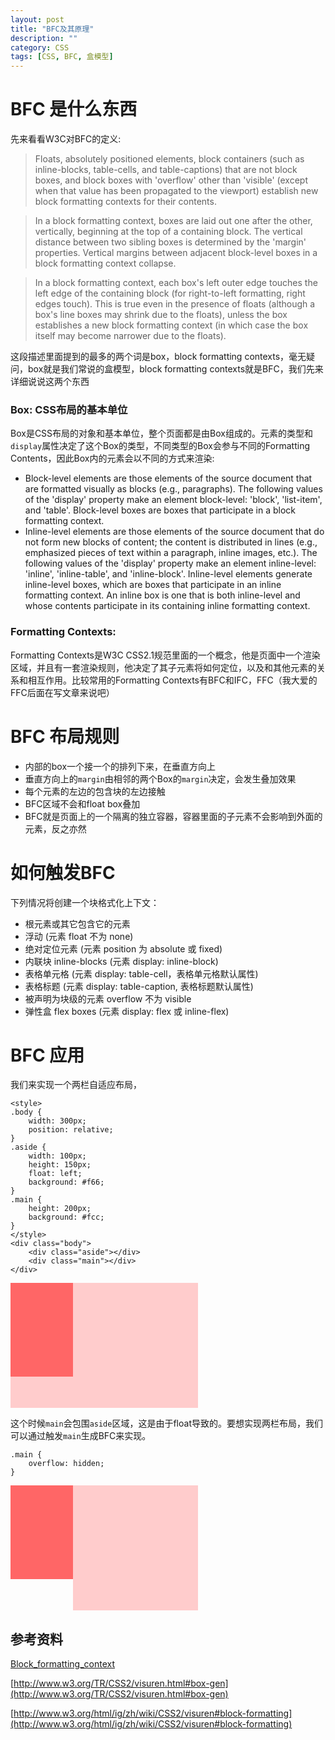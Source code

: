 ```yaml
---
layout: post
title: "BFC及其原理"
description: ""
category: CSS
tags: [CSS, BFC, 盒模型]
---
```


# BFC 是什么东西

先来看看W3C对BFC的定义:

>Floats, absolutely positioned elements, block containers (such as inline-blocks, table-cells, and table-captions) that are not block boxes, and block boxes with 'overflow' other than 'visible' (except when that value has been propagated to the viewport) establish new block formatting contexts for their contents. 

>In a block formatting context, boxes are laid out one after the other, vertically, beginning at the top of a containing block. The vertical distance between two sibling boxes is determined by the 'margin' properties. Vertical margins between adjacent block-level boxes in a block formatting context collapse. 

>In a block formatting context, each box's left outer edge touches the left edge of the containing block (for right-to-left formatting, right edges touch). This is true even in the presence of floats (although a box's line boxes may shrink due to the floats), unless the box establishes a new block formatting context (in which case the box itself may become narrower due to the floats).

这段描述里面提到的最多的两个词是box，block formatting contexts，毫无疑问，box就是我们常说的盒模型，block formatting contexts就是BFC，我们先来详细说说这两个东西

### Box: CSS布局的基本单位

Box是CSS布局的对象和基本单位，整个页面都是由Box组成的。元素的类型和`display`属性决定了这个Box的类型，不同类型的Box会参与不同的Formatting Contents，因此Box内的元素会以不同的方式来渲染:

- Block-level elements are those elements of the source document that are formatted visually as blocks (e.g., paragraphs). The following values of the 'display' property make an element block-level: 'block', 'list-item', and 'table'.
Block-level boxes are boxes that participate in a block formatting context. 
- Inline-level elements are those elements of the source document that do not form new blocks of content; the content is distributed in lines (e.g., emphasized pieces of text within a paragraph, inline images, etc.). The following values of the 'display' property make an element inline-level: 'inline', 'inline-table', and 'inline-block'. Inline-level elements generate inline-level boxes, which are boxes that participate in an inline formatting context.
An inline box is one that is both inline-level and whose contents participate in its containing inline formatting context. 

### Formatting Contexts:
Formatting Contexts是W3C CSS2.1规范里面的一个概念，他是页面中一个渲染区域，并且有一套渲染规则，他决定了其子元素将如何定位，以及和其他元素的关系和相互作用。比较常用的Formatting Contexts有BFC和IFC，FFC（我大爱的FFC后面在写文章来说吧）

# BFC 布局规则

- 内部的box一个接一个的排列下来，在垂直方向上
- 垂直方向上的`margin`由相邻的两个Box的`margin`决定，会发生叠加效果
- 每个元素的左边的包含块的左边接触
- BFC区域不会和float box叠加
- BFC就是页面上的一个隔离的独立容器，容器里面的子元素不会影响到外面的元素，反之亦然

# 如何触发BFC

下列情况将创建一个块格式化上下文：

- 根元素或其它包含它的元素
- 浮动 (元素 float 不为 none)
- 绝对定位元素 (元素 position 为 absolute 或 fixed)
- 内联块 inline-blocks (元素 display: inline-block)
- 表格单元格 (元素 display: table-cell，表格单元格默认属性)
- 表格标题 (元素 display: table-caption, 表格标题默认属性)
- 被声明为块级的元素 overflow 不为 visible
- 弹性盒 flex boxes (元素 display: flex 或 inline-flex)

# BFC 应用

我们来实现一个两栏自适应布局，

    <style>
    .body {
        width: 300px;
        position: relative;
    }
    .aside {
        width: 100px;
        height: 150px;
        float: left;
        background: #f66;
    }
    .main {
        height: 200px;
        background: #fcc;
    }
    </style>
    <div class="body">
        <div class="aside"></div>
        <div class="main"></div>
    </div>

<style>
.body {
    width: 300px;
    position: relative;
}
.aside {
    width: 100px;
    height: 150px;
    float: left;
    background: #f66;
}
.main {
    height: 200px;
    background: #fcc;
}
</style>
<div class="body">
    <div class="aside"></div>
    <div class="main"></div>
</div>

这个时候`main`会包围`aside`区域，这是由于float导致的。要想实现两栏布局，我们可以通过触发`main`生成BFC来实现。

    .main {
        overflow: hidden;
    }

<style>
.body1 .main {
    overflow: hidden;
}
</style>
<div class="body body1">
    <div class="aside"></div>
    <div class="main"></div>
</div>

## 参考资料

[Block_formatting_context](https://developer.mozilla.org/zh-CN/docs/Web/CSS/Block_formatting_context)

[http://www.w3.org/TR/CSS2/visuren.html#box-gen](http://www.w3.org/TR/CSS2/visuren.html#box-gen)

[http://www.w3.org/html/ig/zh/wiki/CSS2/visuren#block-formatting](http://www.w3.org/html/ig/zh/wiki/CSS2/visuren#block-formatting)

